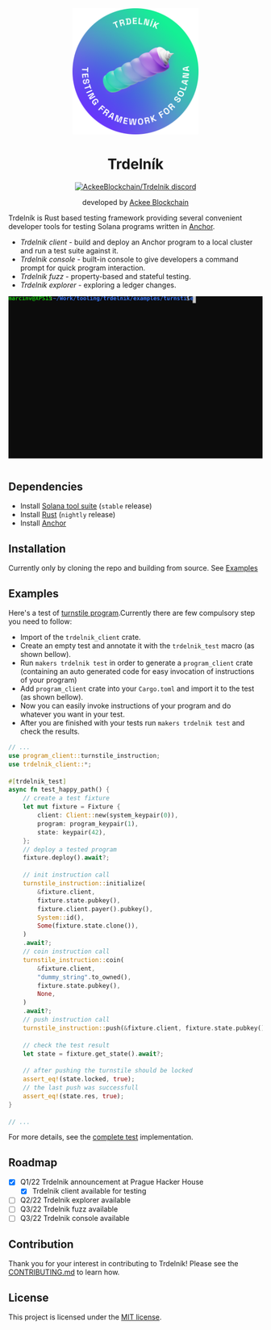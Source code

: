 <div align="center">

<img height="250" width="250" src="./assets/Badge_Trdelnik.png"/>

<!-- About -->

# Trdelník

  <p align="center">
   <a href="https://discord.gg/x7qXXnGCsa">
    <img src="https://discordapp.com/api/guilds/867746290678104064/widget.png?style=banner2" width="250" title="AckeeBlockchain/Trdelnik discord">
   </a>
    </p>

developed by [Ackee Blockchain](https://ackeeblockchain.com)

<div align="left">

Trdelník is Rust based testing framework providing several convenient developer tools for testing Solana programs written in [Anchor](https://github.com/project-serum/anchor).

- _Trdelnik client_ - build and deploy an Anchor program to a local cluster and run a test suite against it.
- _Trdelnik console_ - built-in console to give developers a command prompt for quick program interaction.
- _Trdelnik fuzz_ - property-based and stateful testing.
- _Trdelnik explorer_ - exploring a ledger changes.

</div>

![demo](./assets/demo.svg)

#

</div>

<!-- Dependencies -->

## **Dependencies**

- Install [Solana tool suite](https://docs.solana.com/cli/install-solana-cli-tools) (`stable` release)
- Install [Rust](https://www.rust-lang.org/tools/install) (`nightly` release)
- Install [Anchor](https://book.anchor-lang.com/chapter_2/installation.html)

<!-- Installation -->

## **Installation**
Currently only by cloning the repo and building from source. See [Examples](#examples)

<!-- Examples -->

## **Examples**
Here's a test of [turnstile program](examples/turnstile/programs/turnstile/src/lib.rs).Currently there are few compulsory step you need to follow:

- Import of the `trdelnik_client` crate.
- Create an empty test and annotate it with the `trdelnik_test` macro (as shown bellow).
- Run `makers trdelnik test` in order to generate a `program_client` crate (containing an auto generated code for easy invocation of instructions of your program)
- Add `program_client` crate into your `Cargo.toml` and import it to the test (as shown bellow).
- Now you can easily invoke instructions of your program and do whatever you want in your test.
- After you are finished with your tests run `makers trdelnik test` and check the results.
```rust
// ...
use program_client::turnstile_instruction;
use trdelnik_client::*;

#[trdelnik_test]
async fn test_happy_path() {
    // create a test fixture
    let mut fixture = Fixture {
        client: Client::new(system_keypair(0)),
        program: program_keypair(1),
        state: keypair(42),
    };
    // deploy a tested program
    fixture.deploy().await?;

    // init instruction call
    turnstile_instruction::initialize(
        &fixture.client,
        fixture.state.pubkey(),
        fixture.client.payer().pubkey(),
        System::id(),
        Some(fixture.state.clone()),
    )
    .await?;
    // coin instruction call
    turnstile_instruction::coin(
        &fixture.client,
        "dummy_string".to_owned(),
        fixture.state.pubkey(),
        None,
    )
    .await?;
    // push instruction call
    turnstile_instruction::push(&fixture.client, fixture.state.pubkey(), None).await?;

    // check the test result
    let state = fixture.get_state().await?;

    // after pushing the turnstile should be locked
    assert_eq!(state.locked, true);
    // the last push was successfull
    assert_eq!(state.res, true);
}

// ...
```
For more details, see the [complete test](examples/turnstile/programs/tests/) implementation.
<!-- Roadmap -->

## **Roadmap**

- [x] Q1/22 Trdelnik announcement at Prague Hacker House
  - [x] Trdelnik client available for testing
- [ ] Q2/22 Trdelnik explorer available
- [ ] Q3/22 Trdelnik fuzz available
- [ ] Q3/22 Trdelnik console available

<!-- Contribution -->

## **Contribution**

Thank you for your interest in contributing to Trdelník! Please see the [CONTRIBUTING.md](./CONTRIBUTING.md) to learn how.

<!-- License -->

## **License**

This project is licensed under the [MIT license](https://github.com/Ackee-Blockchain/trdelnik/blob/master/LICENSE).
